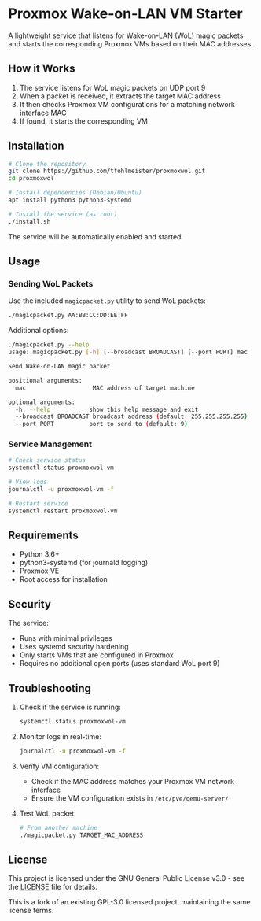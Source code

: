 # Proxmox Wake-on-LAN VM Starter

A lightweight service that listens for Wake-on-LAN (WoL) magic packets and starts the corresponding Proxmox VMs based on their MAC addresses.

## How it Works

1. The service listens for WoL magic packets on UDP port 9
2. When a packet is received, it extracts the target MAC address
3. It then checks Proxmox VM configurations for a matching network interface MAC
4. If found, it starts the corresponding VM

## Installation

```bash
# Clone the repository
git clone https://github.com/tfohlmeister/proxmoxwol.git
cd proxmoxwol

# Install dependencies (Debian/Ubuntu)
apt install python3 python3-systemd

# Install the service (as root)
./install.sh
```

The service will be automatically enabled and started.

## Usage

### Sending WoL Packets

Use the included `magicpacket.py` utility to send WoL packets:

```bash
./magicpacket.py AA:BB:CC:DD:EE:FF
```

Additional options:
```bash
./magicpacket.py --help
usage: magicpacket.py [-h] [--broadcast BROADCAST] [--port PORT] mac

Send Wake-on-LAN magic packet

positional arguments:
  mac                   MAC address of target machine

optional arguments:
  -h, --help           show this help message and exit
  --broadcast BROADCAST broadcast address (default: 255.255.255.255)
  --port PORT          port to send to (default: 9)
```

### Service Management

```bash
# Check service status
systemctl status proxmoxwol-vm

# View logs
journalctl -u proxmoxwol-vm -f

# Restart service
systemctl restart proxmoxwol-vm
```

## Requirements

- Python 3.6+
- python3-systemd (for journald logging)
- Proxmox VE
- Root access for installation

## Security

The service:
- Runs with minimal privileges
- Uses systemd security hardening
- Only starts VMs that are configured in Proxmox
- Requires no additional open ports (uses standard WoL port 9)

## Troubleshooting

1. Check if the service is running:
   ```bash
   systemctl status proxmoxwol-vm
   ```

2. Monitor logs in real-time:
   ```bash
   journalctl -u proxmoxwol-vm -f
   ```

3. Verify VM configuration:
   - Check if the MAC address matches your Proxmox VM network interface
   - Ensure the VM configuration exists in `/etc/pve/qemu-server/`

4. Test WoL packet:
   ```bash
   # From another machine
   ./magicpacket.py TARGET_MAC_ADDRESS
   ```

## License

This project is licensed under the GNU General Public License v3.0 - see the [LICENSE](LICENSE) file for details.

This is a fork of an existing GPL-3.0 licensed project, maintaining the same license terms.
